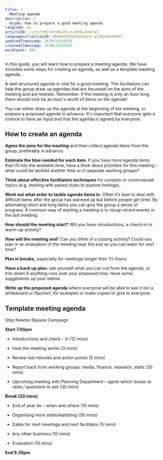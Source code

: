 ```yaml
---
title: >
  Meeting agenda
description: >
  Guide: how to prepare a good meeting agenda
langCode: en
articleID: ljrejf3Mj7btSNX2FnjYJXK9LalhkTpZ
languageCollectionID: Bh0dodfpKAakOs8eC0-gIZKyo0BiB96J
updatedTimestamp: 1676631420819
createdTimestamp: 1676631255915
wordCount: 464
---
```


In this guide, you will learn how to prepare a meeting agenda. We have included some steps for creating an agenda, as well as a template meeting agenda.

A well structured agenda is vital for a good meeting. The facilitators can help the group draw up agendas that are focussed on the aims of the meeting and are realistic. Remember: if the meeting is only an hour long, there should only be an hour's worth of items on the agenda!

You can either draw up the agenda at the beginning of the meeting, or prepare a proposed agenda in advance. It's important that everyone gets a chance to have an input and that the agenda is agreed by everyone.

## **How to create an agenda**

**Agree the aims for the meeting** and then collect agenda items from the group, preferably in advance.

**Estimate the time needed for each item**. If you have more agenda items than fit into the available time, have a think about priorities for this meeting – what could be tackled another time or in separate working groups?

**Think about effective facilitation techniques** for complex or controversial topics (e.g. starting with paired chats to explore feelings).

**Work out what order to tackle agenda items in.** Often it’s best to deal with difficult items after the group has warmed up but before people get tired. By alternating short and long items you can give the group a sense of progress. A common way of starting a meeting is to recap recent events or the last meeting.

**How should the meeting start?** Will you have introductions, a check-in or warm-up activity?

**How will the meeting end**? Can you think of a closing activity? Could you plan in an evaluation of the meeting near the end so you can learn for next time?

**Plan in breaks,** especially for meetings longer than 1½ hours.

**Have a back up plan:** ask yourself what you can cut from the agenda, or trim down if anything runs over your proposed time. Have some suggestions up your sleeve.

**Write up the proposed agenda** where everyone will be able to see it (on a white­board or flipchart, for example) or make copies to give to everyone.

## Template **meeting agenda**

Stop Newton Bypass Campaign

**Start 7.00pm**

-   Introductions and check - in (12 mins)
    
-   How the meeting works (3 mins)
    
-   Review last minutes and action points (5 mins)
    
-   Report back from working groups: media, finance, research, stalls (20 mins)
    
-   Upcoming meeting with Planning Department – agree which issues to raise / questions to ask (30 mins)
    

**Break (20 mins)**

-   End of year do – when and where (10 mins)
    
-   Organising more stalls/leafleting (30 mins)
    
-   Dates for next meetings and next facilitator (5 mins)
    
-   Any other business (10 mins)
    
-   Evaluation (10 mins)
    

**End 9.30pm**